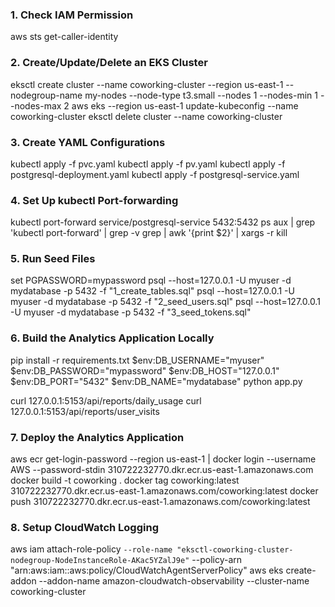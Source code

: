 ### 1. Check IAM Permission
aws sts get-caller-identity

### 2. Create/Update/Delete an EKS Cluster
eksctl create cluster --name coworking-cluster --region us-east-1 --nodegroup-name my-nodes --node-type t3.small --nodes 1 --nodes-min 1 --nodes-max 2
aws eks --region us-east-1 update-kubeconfig --name coworking-cluster
eksctl delete cluster --name coworking-cluster

### 3. Create YAML Configurations
kubectl apply -f pvc.yaml
kubectl apply -f pv.yaml
kubectl apply -f postgresql-deployment.yaml
kubectl apply -f postgresql-service.yaml

### 4. Set Up kubectl Port-forwarding
kubectl port-forward service/postgresql-service 5432:5432 
ps aux | grep 'kubectl port-forward' | grep -v grep | awk '{print $2}' | xargs -r kill

### 5. Run Seed Files
set PGPASSWORD=mypassword
psql --host=127.0.0.1 -U myuser -d mydatabase -p 5432 -f "1_create_tables.sql"
psql --host=127.0.0.1 -U myuser -d mydatabase -p 5432 -f "2_seed_users.sql"
psql --host=127.0.0.1 -U myuser -d mydatabase -p 5432 -f "3_seed_tokens.sql"

### 6. Build the Analytics Application Locally
pip install -r requirements.txt
$env:DB_USERNAME="myuser"
$env:DB_PASSWORD="mypassword"
$env:DB_HOST="127.0.0.1"
$env:DB_PORT="5432"
$env:DB_NAME="mydatabase"
python app.py

curl 127.0.0.1:5153/api/reports/daily_usage
curl 127.0.0.1:5153/api/reports/user_visits

### 7. Deploy the Analytics Application
aws ecr get-login-password --region us-east-1 | docker login --username AWS --password-stdin 310722232770.dkr.ecr.us-east-1.amazonaws.com
docker build -t coworking .
docker tag coworking:latest 310722232770.dkr.ecr.us-east-1.amazonaws.com/coworking:latest
docker push 310722232770.dkr.ecr.us-east-1.amazonaws.com/coworking:latest

### 8. Setup CloudWatch Logging
aws iam attach-role-policy `
    --role-name "eksctl-coworking-cluster-nodegroup-NodeInstanceRole-AKac5YZalJ9e" `
    --policy-arn "arn:aws:iam::aws:policy/CloudWatchAgentServerPolicy"
aws eks create-addon --addon-name amazon-cloudwatch-observability --cluster-name coworking-cluster